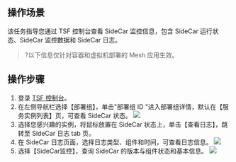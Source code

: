 ## 操作场景

该任务指导您通过 TSF 控制台查看 SideCar 监控信息，包含 SideCar 运行状态、SideCar 监控数据和 SideCar 日志。

>?以下信息仅针对容器和虚拟机部署的 Mesh 应用生效。

## 操作步骤

1. 登录 [TSF 控制台](https://console.cloud.tencent.com/tsf/index)。
2. 在左侧导航栏选择【部署组】，单击"部署组 ID "进入部署组详情，默认在【服务实例列表】页，可查看 SideCar 状态。
   ![](https://main.qcloudimg.com/raw/28b50e1d3fe3a90b6b55c13ab6892874.png)
3. 选择您感兴趣的实例，将鼠标放置在 SideCar 状态上，单击【查看日志】，跳转至 SideCar 日志 tab 页。
4. 在 SideCar 日志页面，选择日志类型、组件和时间，可查看日志信息。
   ![](https://main.qcloudimg.com/raw/1ac78071d6498e63c147f45813c89486.png)
5. 选择【SideCar监控】，查询 SideCar 的版本与组件状态和基本信息。
   ![](https://main.qcloudimg.com/raw/7944640569bb154f21847f09db1e0948.png)

